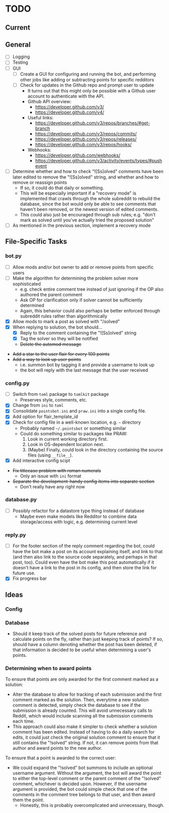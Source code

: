 # TODO

## Current

## General

* [ ] Logging
* [ ] Testing
* [ ] GUI
    - [ ] Create a GUI for configuring and running the bot, and performing other jobs
        like adding or subtracting points for specific redditors
    - [ ] Check for updates in the Github repo and prompt user to update
        - It turns out that this might only be possible with a Github user
            account to authenticate with the API.
        - Github API overview:
            - https://developer.github.com/v3/
            - https://developer.github.com/v4/
        - Useful links:
            - https://developer.github.com/v3/repos/branches/#get-branch
            - https://developer.github.com/v3/repos/commits/
            - https://developer.github.com/v3/repos/releases/
            - https://developer.github.com/v3/repos/hooks/
        - Webhooks:
            - https://developer.github.com/webhooks/
            - https://developer.github.com/v3/activity/events/types/#pushevent
* [ ] Determine whether and how to check "![Ss]olved" comments have been later
    edited to remove the "![Ss]olved" string, and whether and how to remove or
    reassign points
    - If so, it could do that daily or something.
    - This will be especially important if a "recovery mode" is implemented that
        crawls through the whole subreddit to rebuild the database, since the
        bot would only be able to see comments that haven't been removed, or
        the newest version of edited comments.
    - This could also just be encouraged through sub rules; e.g. "don't mark as
        solved until you've actually tried the proposed solution"
* [ ] As mentioned in the previous section, implement a recovery mode

## File-Specific Tasks

### bot.py

* [ ] Allow mods and/or bot owner to add or remove points from specific users
* [ ] Make the algorithm for determining the problem solver more sophisticated
    - e.g. check entire comment tree instead of just ignoring if the OP also
        authored the parent comment
    - Ask OP for clarification only if solver cannot be sufficiently determined
    - Again, this behavior could also perhaps be better enforced through
        subreddit rules rather than algorithmically
* [X] Allow mods to mark a post as solved with "/solved"
* [X] When replying to solution, the bot should...
    - [X] Reply to the comment containing the "![Ss]olved" string
    - [X] Tag the solver so they will be notified
    - ~~Delete the automod message~~
* ~~Add a star to the user flair for every 100 points~~
* ~~Add a way to look up user points~~
    - i.e. summon bot by tagging it and provide a username to look up
    - the bot will reply with the last message that the user received

### config.py

* [ ] Switch from `toml` package to `tomlkit` package
    - Preserves style, comments, etc.
* [X] Change from `ini` to `toml `
* [X] Consolidate `pointsbot.ini` and `praw.ini` into a single config file.
* [X] Add option for flair_template_id
* [X] Check for config file in a well-known location, e.g. `~` directory
    - Probably named `~/.pointsbot` or something similar
    - Could do something similar to packages like PRAW:
        1. Look in current working directory first.
        2. Look in OS-dependent location next.
        3. (Maybe) Finally, could look in the directory containing the source files
           (using `__file__`).
* [X] Add interactive config scipt
* ~~Fix titlecase problem with roman numerals~~
    - Only an issue with `ini` format
* ~~Separate the development-handy config items into separate section~~
    - Don't really have any right now

### database.py

* [ ] Possibly refactor for a datastore type thing instead of database
    - Maybe even make models like Redditor to combine data storage/access with
        logic, e.g. determining current level

### reply.py

* [ ] For the footer section of the reply comment regarding the bot, could have the
    bot make a post on its account explaining itself, and link to that (and then
    also link to the source code separately, and perhaps in that post, too).
    Could even have the bot make this post automatically if it doesn't have a
    link to the post in its config, and then store the link for future use.
* [X] Fix progress bar

## Ideas

### Config

### Database

* Should it keep track of the solved posts for future reference and calculate
    points on the fly, rather than just keeping track of points? If so, should
    have a column denoting whether the post has been deleted, if that
    information is decided to be useful when determining a user's points.

### Determining when to award points

To ensure that points are only awarded for the first comment marked as a
solution:

* Alter the database to allow for tracking of each submission and the first
    comment marked as the solution. Then, everytime a new solution comment is
    detected, simply check the database to see if the submission is already
    counted. This will avoid unnecessary calls to Reddit, which would include
    scanning all the submission comments each time.
* This approach could also make it simpler to check whether a solution comment
    has been edited. Instead of having to do a daily search for edits, it could
    just check the original solution comment to ensure that it still contains
    the "!solved" string. If not, it can remove points from that author and
    award points to the new author.

To ensure that a point is awarded to the correct user:

* We could expand the "!solved" bot summons to include an optional username
    argument. Without the argument, the bot will award the point to either the
    top-level comment or the parent comment of the "!solved" comment, whichever
    is decided upon. However, if the username argument is provided, the bot
    could simple check that one of the comments in the comment tree belongs to
    that user, and then award them the point.
    - Honestly, this is probably overcomplicated and unnecessary, though.
